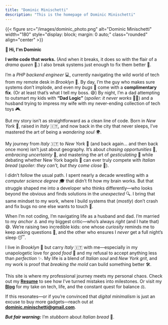 ```yaml
---
title: "Dominic Minischetti"
description: "This is the homepage of Dominic Minischetti"
---
```

{{< figure src="/images/dominic_photo.png" alt="Dominic Minischetti" width="180" style="display: block; margin: 0 auto;" class="rounded" align="center" >}}

**👋 Hi, I'm Dominic**

**I write code that works.** (And when it breaks, it does so with the flair of a *drama queen* 👑.) I also break systems just enough to fix them better 🔧.

I’m a *PHP backend engineer* 💻, currently navigating the wild world of tech from my remote desk in *Brooklyn* 🗽. By day, I’m the guy who makes sure systems don’t implode, and even my *bugs* 🐞 come with a **complimentary fix**. (Or at least that’s what I tell my boss. 😅) By night, I’m a dad attempting to outsmart my kids with **“Dad Logic”** (*spoiler: it never works* 🤷‍♂️) and a husband trying to impress my wife with my never-ending collection of tech toys 🎮.

But my story isn’t as straightforward as a clean line of code. Born in *New York* 🗽, raised in *Italy* 🇮🇹, and now back in the city that never sleeps, I’ve mastered the art of being a *wandering soul* 🌍.

My journey from *Italy* 🇮🇹 to *New York* 🗽 (and back again… and then back once more) isn’t just about geography. It’s about *chasing opportunities* 🚀, *embracing uncertainty* 🤞, and mastering the art of *gesticulating* 🤌 while debating whether New York bagels 🥯 can ever truly compete with *Italian bread* (*spoiler: they can’t, but they come close* 🍞).

I didn’t follow the usual path. I spent nearly a decade wrestling with a *computer science degree* 🎓 that didn’t fit how my brain works. But that struggle shaped me into a developer who thinks differently—who looks beyond the obvious and finds solutions in the *unexpected* 🔍. I bring that same mindset to my work, where I build systems that (*mostly*) don’t crash and fix bugs no one else wants to touch 🐛.

When I’m not coding, I’m navigating life as a husband and dad. I’m married to my *anchor* ⚓ and my biggest critic—who’s always *right* (and I hate that) 😅. We’re raising two incredible kids: one whose *curiosity* reminds me to keep asking questions 🤔, and the other who ensures I *never* get a full night’s sleep 😴.

I live in *Brooklyn* 🗽 but carry *Italy* 🇮🇹 with me—especially in my unapologetic love for *good food* 🍕 and my refusal to accept anything less than *perfection* ✨. My life is a blend of *Italian soul* and *New York grit*, and my work is proof that *breaking the mold* can build something better 🛠️.

This site is where my professional journey meets my personal chaos. Check out my [**Resume**](/resume) to see how I’ve turned mistakes into milestones. Or visit my [**Blog**](/posts) for my take on tech, life, and the constant quest for balance ⚖️.

If this resonates—or if you’re convinced that *digital minimalism* is just an excuse to buy more gadgets—reach out at [**dominic.minischetti@gmail.com**](mailto:dominic.minischetti@gmail.com).

***But fair warning:*** I’m *stubborn* about *Italian bread* 🍞.
